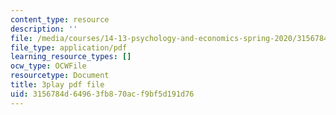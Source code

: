 ```yaml
---
content_type: resource
description: ''
file: /media/courses/14-13-psychology-and-economics-spring-2020/3156784d64963fb870acf9bf5d191d76_JXRd60knm-A.pdf
file_type: application/pdf
learning_resource_types: []
ocw_type: OCWFile
resourcetype: Document
title: 3play pdf file
uid: 3156784d-6496-3fb8-70ac-f9bf5d191d76
---
```

